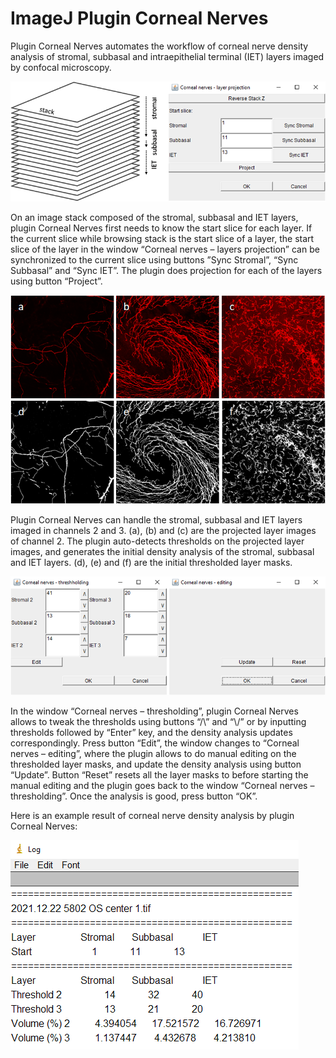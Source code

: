 # ImageJ Plugin Corneal Nerves

Plugin Corneal Nerves automates the workflow of corneal nerve density analysis of stromal, subbasal and intraepithelial terminal (IET) layers imaged by confocal microscopy. 

![](figures/Projection.png)

On an image stack composed of the stromal, subbasal and IET layers, plugin Corneal Nerves first needs to know the start slice for each layer.  If the current slice while browsing stack is the start slice of a layer, the start slice of the layer in the window “Corneal nerves – layers projection” can be synchronized to the current slice using buttons ”Sync Stromal”, “Sync Subbasal” and “Sync IET”. The plugin does projection for each of the layers using button “Project”.

![](figures/thresholded.png)

Plugin Corneal Nerves can handle the stromal, subbasal and IET layers imaged in channels 2 and 3. (a), (b) and (c) are the projected layer images of channel 2. The plugin auto-detects thresholds on the projected layer images, and generates the initial density analysis of the stromal, subbasal and IET layers. (d), (e) and (f) are the initial thresholded layer masks.

![](figures/thresholding.png)

In the window “Corneal nerves – thresholding”, plugin Corneal Nerves allows to tweak the thresholds using buttons “/\” and “\\/” or by inputting thresholds followed by “Enter” key, and the density analysis updates correspondingly. Press button “Edit”, the window changes to “Corneal nerves – editing”, where the plugin allows to do manual editing on the thresholded layer masks, and update the density analysis using button “Update”. Button “Reset” resets all the layer masks to before starting the manual editing and the plugin goes back to the window “Corneal nerves – thresholding”. Once the analysis is good, press button “OK”. 

Here is an example result of corneal nerve density analysis by plugin Corneal Nerves:

![](figures/Result.png)
